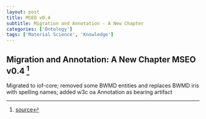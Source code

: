 ```yaml
---
layout: post
title: MSEO v0.4
subtitle: Migration and Annotation - A New Chapter
categories: ['Ontology']
tags: ['Material Science', 'Knowledge']
---
```


## Migration and Annotation: A New Chapter MSEO v0.4 [^fn1]

Migrated to iof-core; removed some BWMD entities and replaces BWMD iris with spelling names; added w3c oa Annotation as bearing artifact

[^fn1]: [source](https://github.com/Mat-O-Lab/MSEO/compare/v0.3...v0.4)